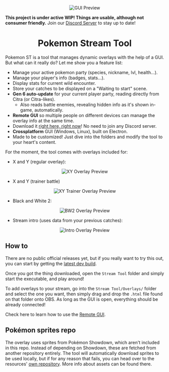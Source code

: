 <p align="center">

  <img src="https://github.com/Readek/Pokemon-Stream-Tool/blob/main/Github%20Resources/Preview%20GUI.png" alt="GUI Preview">
  
</p>

**This project is under active WIP! Things are usable, although not consumer friendly.** Join our [Discord Server](https://discord.gg/EX22CTBNrM) to stay up to date!

<h1 align="center">Pokemon Stream Tool</h1>

Pokemon ST is a tool that manages dynamic overlays with the help of a GUI. But what can it really do? Let me show you a feature list:

- Manage your active pokemon party (species, nickname, lvl, health...).
- Manage your player's info (badges, stats...).
- Display stats for current wild encounter.
- Store your catches to be displayed on a "Waiting to start" scene.
- **Gen 6 auto-update** for your current player party, reading directly from Citra (or Citra-likes).
  - Also reads battle enemies, revealing hidden info as it's shown in-game, automatically.
- **Remote GUI** so multiple people on different devices can manage the overlay info at the same time.
- Download it [right here, right now](https://github.com/Readek/Pokemon-Stream-Tool/releases)! No need to join any Discord server.
- **Crossplatform** GUI (Windows, Linux), built on Electron.
- Made to be customized! Just dive into the folders and modify the tool to your heart's content.

For the moment, the tool comes with overlays included for:

- X and Y (regular overlay):

<p align="center">

  <img src="https://github.com/Readek/Pokemon-Stream-Tool/blob/main/Github%20Resources/Preview%20Overlay%20XY.jpg" alt="XY Overlay Preview">
  
</p>

- X and Y (trainer battle)

<p align="center">

  <img src="https://github.com/Readek/Pokemon-Stream-Tool/blob/main/Github%20Resources/Preview%20Overlay%20XY%20Trainer.jpg" alt="XY Trainer Overlay Preview">
  
</p>

- Black and White 2:

<p align="center">

  <img src="https://github.com/Readek/Pokemon-Stream-Tool/blob/main/Github%20Resources/Preview%20Overlay%20BnW2.jpg" alt="BW2 Overlay Preview">
  
</p>

- Stream intro (uses data from your previous catches):

<p align="center">

  <img src="https://github.com/Readek/Pokemon-Stream-Tool/blob/main/Github%20Resources/Preview%20Overlay%20Intro.gif" alt="Intro Overlay Preview">
  
</p>

## How to

There are no public official releases yet, but if you really want to try this out, you can start by getting the [latest dev build](https://github.com/Readek/Pokemon-Stream-Tool/releases).

Once you got the thing downloaded, open the `Stream Tool` folder and simply start the executable, and play around!

To add overlays to your stream, go into the `Stream Tool/Overlays/` folder and select the one you want, then simply drag and drop the `.html` file found on that folder onto OBS. As long as the GUI is open, everything should be already connected!

Check here to learn how to use the [Remote GUI](https://github.com/Readek/RoA-Stream-Tool/wiki/8.-Remote-GUI).

## Pokémon sprites repo

The overlay uses sprites from Pokémon Showdown, which aren't included in this repo. Instead of depending on Showdown, these are fetched from another repository entirely. The tool will automatically download sprites to be used locally, but if for any reason that fails, you can head over to the resources' [own repository](https://gitlab.com/pokemon-stream-tool/pokemon-stream-tool-assets). More info about assets can be found there.
